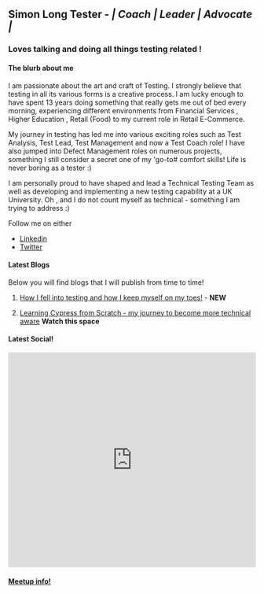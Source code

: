 ## Simon Long Tester - <i>| Coach | Leader | Advocate | </i>

### Loves talking and doing all things testing related !  

#### The blurb about me

I am passionate about the art and craft of Testing.  I strongly believe that testing in all its various forms is a creative process.  I am lucky enough to have spent 13 years doing something that really gets me out of bed every morning, experiencing different environments from Financial Services , Higher Education , Retail (Food) to my current role in Retail E-Commerce.

My journey in testing has led me into various exciting roles such as Test Analysis, Test Lead, Test Management and now a Test Coach role! I have also jumped into Defect Management roles on numerous projects, something I still consider a secret one of my 'go-to# comfort skills!  Life is never boring as a tester :)

I am personally proud to have shaped and lead a Technical Testing Team as well as developing and implementing a new testing capability at a UK University. Oh , and I do not count myself as technical - something I am trying to address :)

Follow me on either
* [Linkedin](https://www.linkedin.com/in/simonlongtester)
* [Twitter](https://twitter.com/simonlongtester)


#### Latest Blogs

Below you will find blogs that I will publish from time to time!  

1. [How I fell into testing and how I keep myself on my toes!](Blogs/mytestingjourney) - <B>NEW</B>

2. [Learning Cypress from Scratch - my journey to become more technical aware](Blogs/LearningCypressfromscratch)  <B>Watch this space</B>


#### Latest Social!

<iframe src="https://www.linkedin.com/embed/feed/update/urn:li:share:6631562053125447684" height="437" width="504" frameborder="0" allowfullscreen="" title="Embedded post"></iframe>

#### [Meetup info!](Meetupinfo)
